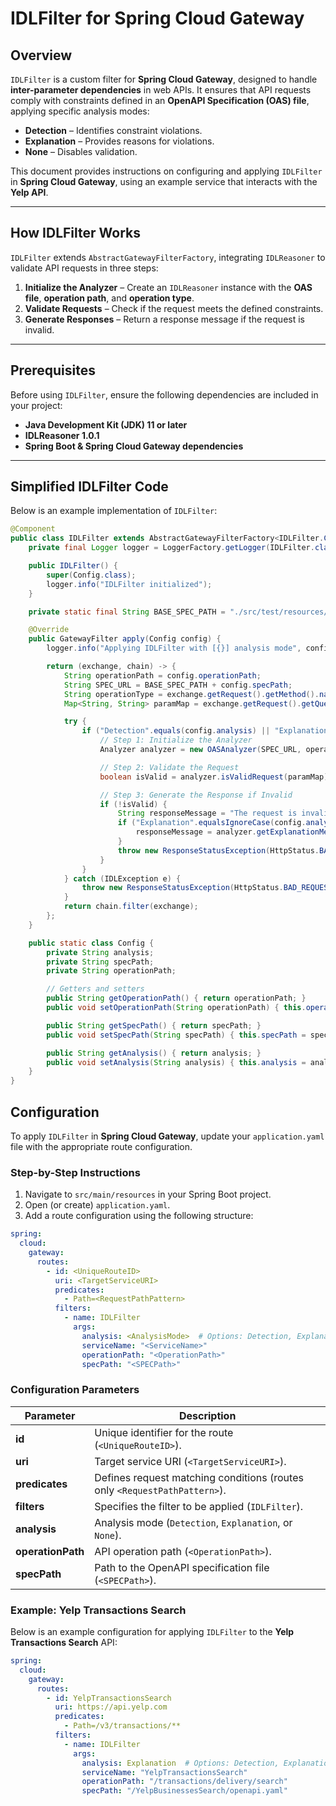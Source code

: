 # IDLFilter for Spring Cloud Gateway  

## Overview  

`IDLFilter` is a custom filter for **Spring Cloud Gateway**, designed to handle **inter-parameter dependencies** in web APIs. It ensures that API requests comply with constraints defined in an **OpenAPI Specification (OAS) file**, applying specific analysis modes:  

- **Detection** – Identifies constraint violations.  
- **Explanation** – Provides reasons for violations.  
- **None** – Disables validation.  

This document provides instructions on configuring and applying `IDLFilter` in **Spring Cloud Gateway**, using an example service that interacts with the **Yelp API**.  

---

## How IDLFilter Works  

`IDLFilter` extends `AbstractGatewayFilterFactory`, integrating `IDLReasoner` to validate API requests in three steps:  

1. **Initialize the Analyzer** – Create an `IDLReasoner` instance with the **OAS file**, **operation path**, and **operation type**.  
2. **Validate Requests** – Check if the request meets the defined constraints.
3. **Generate Responses** – Return a response message if the request is invalid.

---

## Prerequisites  

Before using `IDLFilter`, ensure the following dependencies are included in your project:  

- **Java Development Kit (JDK) 11 or later**  
- **IDLReasoner 1.0.1**  
- **Spring Boot & Spring Cloud Gateway dependencies**  

---

## Simplified IDLFilter Code  

Below is an example implementation of `IDLFilter`:  

```java
@Component
public class IDLFilter extends AbstractGatewayFilterFactory<IDLFilter.Config> {
    private final Logger logger = LoggerFactory.getLogger(IDLFilter.class);

    public IDLFilter() {
        super(Config.class);
        logger.info("IDLFilter initialized");
    }

    private static final String BASE_SPEC_PATH = "./src/test/resources/GatewayExperiment";

    @Override
    public GatewayFilter apply(Config config) {
        logger.info("Applying IDLFilter with [{}] analysis mode", config.analysis);

        return (exchange, chain) -> {
            String operationPath = config.operationPath;
            String SPEC_URL = BASE_SPEC_PATH + config.specPath;
            String operationType = exchange.getRequest().getMethod().name().toLowerCase();
            Map<String, String> paramMap = exchange.getRequest().getQueryParams().toSingleValueMap();

            try {
                if ("Detection".equals(config.analysis) || "Explanation".equals(config.analysis)) {
                    // Step 1: Initialize the Analyzer
                    Analyzer analyzer = new OASAnalyzer(SPEC_URL, operationPath, operationType);

                    // Step 2: Validate the Request
                    boolean isValid = analyzer.isValidRequest(paramMap);

                    // Step 3: Generate the Response if Invalid
                    if (!isValid) {
                        String responseMessage = "The request is invalid!";
                        if ("Explanation".equalsIgnoreCase(config.analysis)) {
                            responseMessage = analyzer.getExplanationMessage(paramMap).toString();
                        }
                        throw new ResponseStatusException(HttpStatus.BAD_REQUEST, responseMessage);
                    }
                }
            } catch (IDLException e) {
                throw new ResponseStatusException(HttpStatus.BAD_REQUEST, e.getMessage());
            }
            return chain.filter(exchange);
        };
    }

    public static class Config {
        private String analysis;
        private String specPath;
        private String operationPath;

        // Getters and setters
        public String getOperationPath() { return operationPath; }
        public void setOperationPath(String operationPath) { this.operationPath = operationPath; }

        public String getSpecPath() { return specPath; }
        public void setSpecPath(String specPath) { this.specPath = specPath; }

        public String getAnalysis() { return analysis; }
        public void setAnalysis(String analysis) { this.analysis = analysis; }
    }
}
```
## Configuration  

To apply `IDLFilter` in **Spring Cloud Gateway**, update your `application.yaml` file with the appropriate route configuration.  

### Step-by-Step Instructions  

1. Navigate to `src/main/resources` in your Spring Boot project.  
2. Open (or create) `application.yaml`.  
3. Add a route configuration using the following structure:  

```yaml
spring:
  cloud:
    gateway:
      routes:
        - id: <UniqueRouteID>
          uri: <TargetServiceURI>
          predicates:
            - Path=<RequestPathPattern>
          filters:
            - name: IDLFilter
              args:
                analysis: <AnalysisMode>  # Options: Detection, Explanation, None
                serviceName: "<ServiceName>"
                operationPath: "<OperationPath>"
                specPath: "<SPECPath>"
```

### Configuration Parameters  

| Parameter       | Description |
|----------------|------------|
| **id**         | Unique identifier for the route (`<UniqueRouteID>`). |
| **uri**        | Target service URI (`<TargetServiceURI>`). |
| **predicates** | Defines request matching conditions (routes only `<RequestPathPattern>`). |
| **filters**    | Specifies the filter to be applied (`IDLFilter`). |
| **analysis**   | Analysis mode (`Detection`, `Explanation`, or `None`). |
| **operationPath** | API operation path (`<OperationPath>`). |
| **specPath** | Path to the OpenAPI specification file (`<SPECPath>`). |


### Example: Yelp Transactions Search  

Below is an example configuration for applying `IDLFilter` to the **Yelp Transactions Search** API:

```yaml
spring:
  cloud:
    gateway:
      routes:
        - id: YelpTransactionsSearch
          uri: https://api.yelp.com
          predicates:
            - Path=/v3/transactions/**
          filters:
            - name: IDLFilter
              args:
                analysis: Explanation  # Options: Detection, Explanation, None
                serviceName: "YelpTransactionsSearch"
                operationPath: "/transactions/delivery/search"
                specPath: "/YelpBusinessesSearch/openapi.yaml"
```

